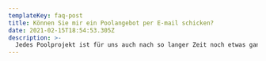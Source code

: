 ```yaml
---
templateKey: faq-post
title: Können Sie mir ein Poolangebot per E-mail schicken?
date: 2021-02-15T18:54:53.305Z
description: >-
  Jedes Poolprojekt ist für uns auch nach so langer Zeit noch etwas ganz Besonderes. Diese Reise beginnt mit dem Angebot und unser Team steckt viel Zeit und große Mühen in jedes einzelne Projekt. Bitte haben Sie Verständnis dafür, dass wir aus diesem Grund keine Angebote per E-mail ohne vorheriges Kennenlernen verschicken können.
---
```


